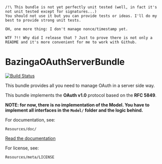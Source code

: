     /!\ This bundle is not yet perfectly unit tested (well, in fact it's not unit tested except for signatures...)
    You should not use it but you can provide tests or ideas. I'll do my best to provide strong unit tests.

    OH, one more thing: I don't manage nonce/timestamp yet.

    WTF ?!! Why did I release that ? Just to prove there is not only a README and it's more convenient for me to work with Github.


BazingaOAuthServerBundle
========================

[![Build Status](https://secure.travis-ci.org/willdurand/BazingaOAuthServerBundle.png)](http://travis-ci.org/willdurand/BazingaOAuthServerBundle)

This bundle provides all you need to manage OAuth in a server side way.

This bundle implements the **OAuth v1.0** protocol based on the **RFC 5849**.

**NOTE: for now, there is no implementation of the Model. You have to implement all interfaces in
the `Model/` folder and the logic behind.**


For documentation, see:

    Resources/doc/

[Read the documentation](https://github.com/willdurand/BazingaOAuthServerBundle/blob/master/Resources/doc/README.markdown)

For license, see:

    Resources/meta/LICENSE
